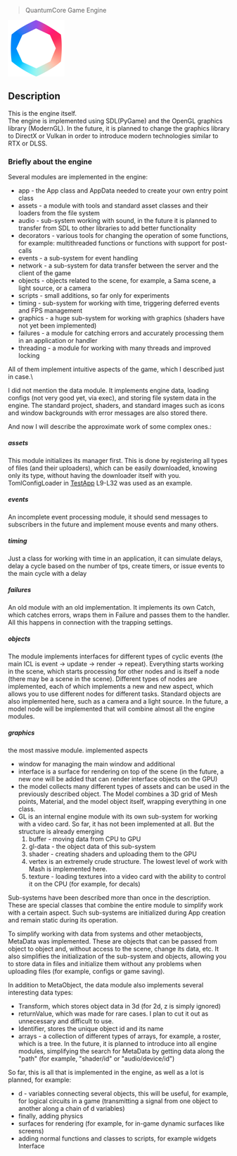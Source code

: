 > QuantumCore Game Engine

<img alt="icon" height="128" src="data/presets/Logo.png" width="128"/>

## Description

This is the engine itself.\
The engine is implemented using SDL(PyGame) and the OpenGL graphics library (ModernGL). In the future, it is planned to
change the graphics library to DirectX or Vulkan in order to introduce modern technologies similar to RTX or DLSS.

### Briefly about the engine

Several modules are implemented in the engine:

- app - the App class and AppData needed to create your own entry point class
- assets - a module with tools and standard asset classes and their loaders from the file system
- audio - sub-system working with sound, in the future it is planned to transfer from SDL to other libraries to add better functionality
- decorators - various tools for changing the operation of some functions, for example: multithreaded functions or functions with support for post-calls
- events - a sub-system for event handling
- network - a sub-system for data transfer between the server and the client of the game
- objects - objects related to the scene, for example, a Sama scene, a light source, or a camera
- scripts - small additions, so far only for experiments
- timing - sub-system for working with time, triggering deferred events and FPS management
- graphics - a huge sub-system for working with graphics (shaders have not yet been implemented)
- failures - a module for catching errors and accurately processing them in an application or handler
- threading - a module for working with many threads and improved locking

All of them implement intuitive aspects of the game, which I described just in case.\

I did not mention the data module. It implements engine data, loading configs (not very good yet, via exec), and storing file system data in the engine. The standard project, shaders, and standard images such as icons and window backgrounds with error messages are also stored there.

And now I will describe the approximate work of some complex ones.:

##### assets
This module initializes its manager first. This is done by registering all types of files (and their uploaders), which can be easily downloaded, knowing only its type, without having the downloader itself with you.\
TomlConfigLoader in [TestApp](../main.pyw) L9-L32 was used as an example.

##### events
An incomplete event processing module, it should send messages to subscribers in the future and implement mouse events and many others.

##### timing
Just a class for working with time in an application, it can simulate delays, delay a cycle based on the number of tps, create timers, or issue events to the main cycle with a delay

##### failures
An old module with an old implementation. It implements its own Catch, which catches errors, wraps them in Failure and passes them to the handler. All this happens in connection with the trapping settings.

##### objects
The module implements interfaces for different types of cyclic events (the main ICL is event -> update -> render -> repeat). Everything starts working in the scene, which starts processing for other nodes and is itself a node (there may be a scene in the scene). Different types of nodes are implemented, each of which implements a new and new aspect, which allows you to use different nodes for different tasks. Standard objects are also implemented here, such as a camera and a light source. In the future, a model node will be implemented that will combine almost all the engine modules.

##### graphics
the most massive module. implemented aspects
- window for managing the main window and additional
- interface is a surface for rendering on top of the scene (in the future, a new one will be added that can render interface objects on the GPU)
- the model collects many different types of assets and can be used in the previously described object. The Model combines a 3D grid of Mesh points, Material, and the model object itself, wrapping everything in one class.
- GL is an internal engine module with its own sub-system for working with a video card. So far, it has not been implemented at all. But the structure is already emerging
  1. buffer - moving data from CPU to GPU
  2. gl-data - the object data of this sub-system
  3. shader - creating shaders and uploading them to the GPU
  4. vertex is an extremely crude structure. The lowest level of work with Mash is implemented here.
  5. texture - loading textures into a video card with the ability to control it on the CPU (for example, for decals)

Sub-systems have been described more than once in the description. These are special classes that combine the entire module to simplify work with a certain aspect.
Such sub-systems are initialized during App creation and remain static during its operation.

To simplify working with data from systems and other metaobjects, MetaData was implemented. These are objects that can be passed from object to object and, without access to the scene, change its data, etc. It also simplifies the initialization of the sub-system and objects, allowing you to store data in files and initialize them without any problems when uploading files (for example, configs or game saving).

In addition to MetaObject, the data module also implements several interesting data types:
- Transform, which stores object data in 3d (for 2d, z is simply ignored)
 - returnValue, which was made for rare cases. I plan to cut it out as unnecessary and difficult to use.
 - Identifier, stores the unique object id and its name
- arrays - a collection of different types of arrays, for example, a roster, which is a tree. In the future, it is planned to introduce into all engine modules, simplifying the search for MetaData by getting data along the "path" (for example, "shader/id" or "audio/device/id") 


So far, this is all that is implemented in the engine, as well as a lot is planned, for example:
  - d - variables connecting several objects, this will be useful, for example, for logical circuits in a game (transmitting a signal from one object to another along a chain of d variables)
- finally, adding physics
- surfaces for rendering (for example, for in-game dynamic surfaces like screens)
- adding normal functions and classes to scripts, for example widgets Interface